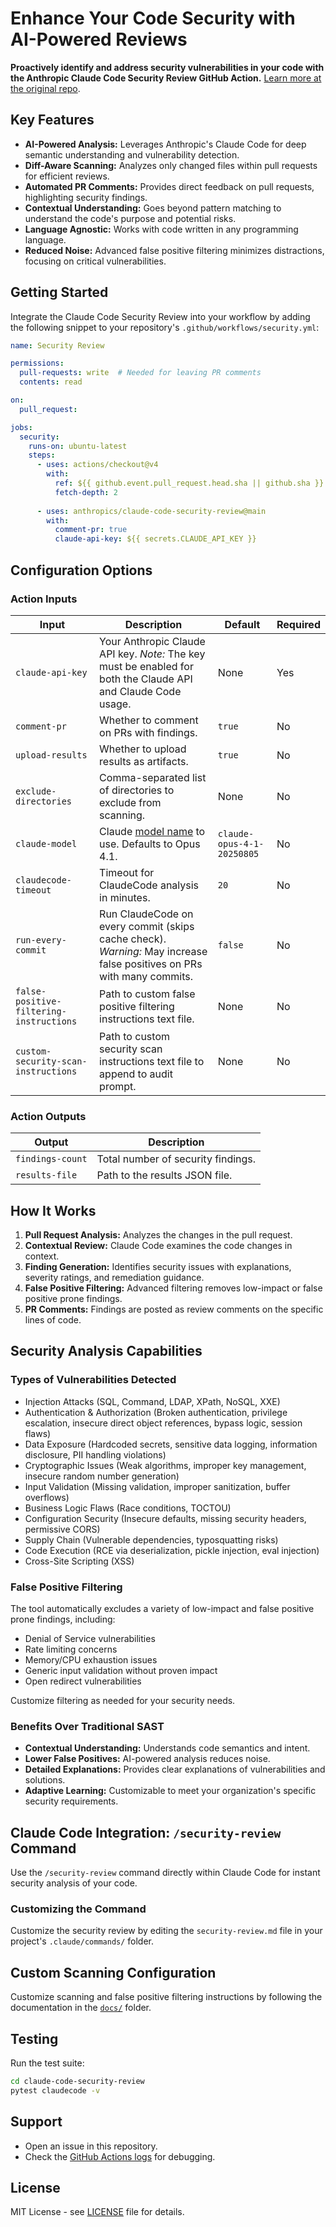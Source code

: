 # Enhance Your Code Security with AI-Powered Reviews

**Proactively identify and address security vulnerabilities in your code with the Anthropic Claude Code Security Review GitHub Action.**  [Learn more at the original repo](https://github.com/anthropics/claude-code-security-review).

## Key Features

*   **AI-Powered Analysis:** Leverages Anthropic's Claude Code for deep semantic understanding and vulnerability detection.
*   **Diff-Aware Scanning:** Analyzes only changed files within pull requests for efficient reviews.
*   **Automated PR Comments:**  Provides direct feedback on pull requests, highlighting security findings.
*   **Contextual Understanding:** Goes beyond pattern matching to understand the code's purpose and potential risks.
*   **Language Agnostic:** Works with code written in any programming language.
*   **Reduced Noise:** Advanced false positive filtering minimizes distractions, focusing on critical vulnerabilities.

## Getting Started

Integrate the Claude Code Security Review into your workflow by adding the following snippet to your repository's `.github/workflows/security.yml`:

```yaml
name: Security Review

permissions:
  pull-requests: write  # Needed for leaving PR comments
  contents: read

on:
  pull_request:

jobs:
  security:
    runs-on: ubuntu-latest
    steps:
      - uses: actions/checkout@v4
        with:
          ref: ${{ github.event.pull_request.head.sha || github.sha }}
          fetch-depth: 2
      
      - uses: anthropics/claude-code-security-review@main
        with:
          comment-pr: true
          claude-api-key: ${{ secrets.CLAUDE_API_KEY }}
```

## Configuration Options

### Action Inputs

| Input                       | Description                                                                                                                            | Default                         | Required |
| --------------------------- | -------------------------------------------------------------------------------------------------------------------------------------- | ------------------------------- | -------- |
| `claude-api-key`            | Your Anthropic Claude API key.  *Note:* The key must be enabled for both the Claude API and Claude Code usage.                                    | None                            | Yes      |
| `comment-pr`                | Whether to comment on PRs with findings.                                                                                              | `true`                          | No       |
| `upload-results`            | Whether to upload results as artifacts.                                                                                                 | `true`                          | No       |
| `exclude-directories`       | Comma-separated list of directories to exclude from scanning.                                                                           | None                            | No       |
| `claude-model`              | Claude [model name](https://docs.anthropic.com/en/docs/about-claude/models/overview#model-names) to use. Defaults to Opus 4.1.                      | `claude-opus-4-1-20250805` | No       |
| `claudecode-timeout`        | Timeout for ClaudeCode analysis in minutes.                                                                                             | `20`                            | No       |
| `run-every-commit`          | Run ClaudeCode on every commit (skips cache check). *Warning:* May increase false positives on PRs with many commits.                        | `false`                         | No       |
| `false-positive-filtering-instructions` | Path to custom false positive filtering instructions text file.                                                           | None                            | No       |
| `custom-security-scan-instructions`      | Path to custom security scan instructions text file to append to audit prompt.                                           | None                            | No       |

### Action Outputs

| Output           | Description                                        |
| ---------------- | -------------------------------------------------- |
| `findings-count` | Total number of security findings.                 |
| `results-file`   | Path to the results JSON file.                    |

## How It Works

1.  **Pull Request Analysis:** Analyzes the changes in the pull request.
2.  **Contextual Review:** Claude Code examines the code changes in context.
3.  **Finding Generation:** Identifies security issues with explanations, severity ratings, and remediation guidance.
4.  **False Positive Filtering:** Advanced filtering removes low-impact or false positive prone findings.
5.  **PR Comments:** Findings are posted as review comments on the specific lines of code.

## Security Analysis Capabilities

### Types of Vulnerabilities Detected

*   Injection Attacks (SQL, Command, LDAP, XPath, NoSQL, XXE)
*   Authentication & Authorization (Broken authentication, privilege escalation, insecure direct object references, bypass logic, session flaws)
*   Data Exposure (Hardcoded secrets, sensitive data logging, information disclosure, PII handling violations)
*   Cryptographic Issues (Weak algorithms, improper key management, insecure random number generation)
*   Input Validation (Missing validation, improper sanitization, buffer overflows)
*   Business Logic Flaws (Race conditions, TOCTOU)
*   Configuration Security (Insecure defaults, missing security headers, permissive CORS)
*   Supply Chain (Vulnerable dependencies, typosquatting risks)
*   Code Execution (RCE via deserialization, pickle injection, eval injection)
*   Cross-Site Scripting (XSS)

### False Positive Filtering

The tool automatically excludes a variety of low-impact and false positive prone findings, including:
- Denial of Service vulnerabilities
- Rate limiting concerns
- Memory/CPU exhaustion issues
- Generic input validation without proven impact
- Open redirect vulnerabilities

Customize filtering as needed for your security needs.

### Benefits Over Traditional SAST

*   **Contextual Understanding:** Understands code semantics and intent.
*   **Lower False Positives:** AI-powered analysis reduces noise.
*   **Detailed Explanations:** Provides clear explanations of vulnerabilities and solutions.
*   **Adaptive Learning:** Customizable to meet your organization's specific security requirements.

## Claude Code Integration: `/security-review` Command

Use the `/security-review` command directly within Claude Code for instant security analysis of your code.

### Customizing the Command

Customize the security review by editing the `security-review.md` file in your project's `.claude/commands/` folder.

## Custom Scanning Configuration

Customize scanning and false positive filtering instructions by following the documentation in the [`docs/`](docs/) folder.

## Testing

Run the test suite:

```bash
cd claude-code-security-review
pytest claudecode -v
```

## Support

*   Open an issue in this repository.
*   Check the [GitHub Actions logs](https://docs.github.com/en/actions/monitoring-and-troubleshooting-workflows/viewing-workflow-run-history) for debugging.

## License

MIT License - see [LICENSE](LICENSE) file for details.